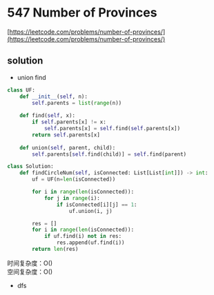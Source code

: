 # 547 Number of Provinces
[https://leetcode.com/problems/number-of-provinces/](https://leetcode.com/problems/number-of-provinces/)


## solution

- union find
```python
class UF:
    def __init__(self, n):
        self.parents = list(range(n))
    
    def find(self, x):
        if self.parents[x] != x:
            self.parents[x] = self.find(self.parents[x])
        return self.parents[x]
    
    def union(self, parent, child):
        self.parents[self.find(child)] = self.find(parent)

class Solution:
    def findCircleNum(self, isConnected: List[List[int]]) -> int:
        uf = UF(n=len(isConnected))

        for i in range(len(isConnected)):
            for j in range(i):
                if isConnected[i][j] == 1:
                    uf.union(i, j)

        res = []
        for i in range(len(isConnected)):
            if uf.find(i) not in res:
                res.append(uf.find(i))
        return len(res)
```
时间复杂度：O() <br>
空间复杂度：O()

- dfs
```python

```
